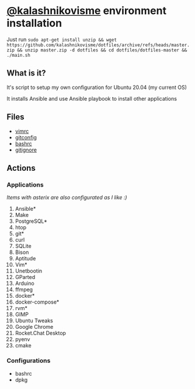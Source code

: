 # [@kalashnikovisme](github.com/kalashnikovisme) environment installation

Just run `sudo apt-get install unzip && wget https://github.com/kalashnikovisme/dotfiles/archive/refs/heads/master.zip && unzip master.zip -d dotfiles && cd dotfiles/dotfiles-master && ./main.sh`

## What is it?

It's script to setup my own configuration for Ubuntu 20.04 (my current OS)

It installs Ansible and use Ansible playbook to install other applications

## Files

* [vimrc](https://github.com/kalashnikovisme/dotfiles/blob/master/files/vimrc)
* [gitconfig](https://github.com/kalashnikovisme/dotfiles/blob/master/files/.gitconfig)
* [bashrc](https://github.com/kalashnikovisme/dotfiles/blob/master/files/bashrc)
* [gitignore](https://github.com/kalashnikovisme/dotfiles/blob/master/files/gitignore)

## Actions

### Applications

*Items with asterix are also configurated as I like :)*

1. Ansible*
2. Make
3. PostgreSQL*
4. htop
5. git*
6. curl
7. SQLite
8. Bison
9. Aptitude
10. Vim*
11. Unetbootin
12. GParted
13. Arduino
14. ffmpeg
15. docker*
16. docker-compose*
17. rvm*
18. GIMP
19. Ubuntu Tweaks
20. Google Chrome
21. Rocket.Chat Desktop
22. pyenv
23. cmake

### Configurations

* bashrc
* dpkg
